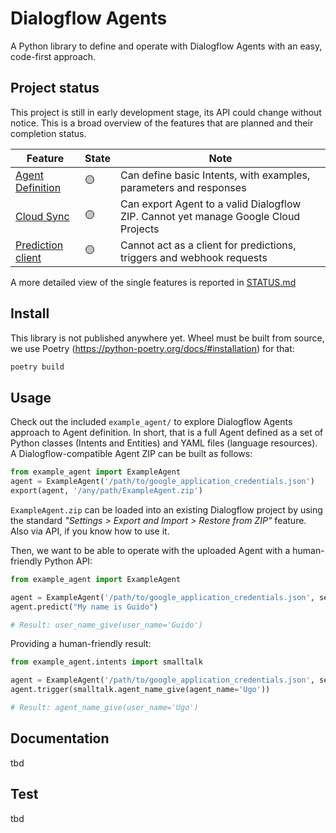 # Dialogflow Agents

A Python library to define and operate with Dialogflow Agents with an easy,
code-first approach.

## Project status

This project is still in early development stage, its API could change without
notice. This is a broad overview of the features that are planned and their
completion status.

| Feature           | State  | Note                                                                                |
|-------------------|--------|-------------------------------------------------------------------------------------|
| [Agent Definition](STATUS.md#agent-definition)  | 🟡     | Can define basic Intents, with examples, parameters and responses                   |
| [Cloud Sync](STATUS.md#cloud-sync)        | 🟡     | Can export Agent to a valid Dialogflow ZIP. Cannot yet manage Google Cloud Projects |
| [Prediction client](STATUS.md#prediction-client) | 🟡     | Cannot act as a client for predictions, triggers and webhook requests               |

A more detailed view of the single features is reported in [STATUS.md](STATUS.md)

## Install

This library is not published anywhere yet. Wheel must be built from source, we
use Poetry (https://python-poetry.org/docs/#installation) for that:

```sh
poetry build
```

## Usage

Check out the included `example_agent/` to explore Dialogflow Agents approach to
Agent definition. In short, that is a full Agent defined as a set of Python
classes (Intents and Entities) and YAML files (language resources).
A Dialogflow-compatible Agent ZIP can be built as follows:

```py
from example_agent import ExampleAgent
agent = ExampleAgent('/path/to/google_application_credentials.json')
export(agent, '/any/path/ExampleAgent.zip')
```

`ExampleAgent.zip` can be loaded into an existing Dialogflow project by using the
standard *"Settings > Export and Import > Restore from ZIP"* feature. Also via
API, if you know how to use it.

Then, we want to be able to operate with the uploaded Agent with a
human-friendly Python API:

```py
from example_agent import ExampleAgent

agent = ExampleAgent('/path/to/google_application_credentials.json', session='a-new-session')
agent.predict("My name is Guido")

# Result: user_name_give(user_name='Guido')
```

Providing a human-friendly result:

```py
from example_agent.intents import smalltalk

agent = ExampleAgent('/path/to/google_application_credentials.json', session='a-new-session')
agent.trigger(smalltalk.agent_name_give(agent_name='Ugo'))

# Result: agent_name_give(user_name='Ugo')
```

## Documentation

tbd

## Test

tbd
